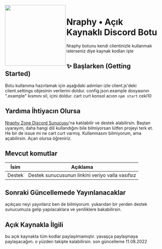 <img align="left" src="https://media.discordapp.net/attachments/801418986809589771/975048501912272997/Narpitti.png" height="200" width="200">

# Nraphy • Açık Kaynaklı Discord Botu
Nraphy botunu kendi clientinizle kullanmak isterseniz diye kaynak kodları işte

## ✨ Başlarken (Getting Started)
Botu kullanıma hazırlamak için aşağıdaki adımları izle
client.js'deki client.settings objesinin verilerini doldur.
config.json.example dosyasının ".example" kısmını sil, içini doldur.
cart curt
konsol acıon `npm start` ceki10

## Yardıma İhtiyacın Olursa
[Nraphy Zone Discord Sunucusu](https://discord.gg/JhasTMZr2A)'na katılabilir ve destek alabilirsin. Baştan uyarayım, daha hangi dili kullandığını bile bilmiyorsan lütfen projeyi terk et. He bir de issue mi ne cart curt varmış. Kullanmasını bilmiyorum, ama açabilirsin. Açan olursa öğreniriz.

## Mevcut komutlar
| İsim            | Açıklama                                              |
|-----------------|-------------------------------------------------------|
| Destek          | Destek sunucusunun linkini veriyo valla vasıfsız      |

## Sonraki Güncellemede Yayınlanacaklar
açıkçası neyi yayınlarız ben de bilmiyorum. yukarıdan bir yerden destek sunucumuza gelip yapılacaklara ve yeniliklere bakabilirsin.

## Açık Kaynakla İlgili
bu açık kaynakta tüm kodlar paylaşılmamıştır. yavaşça paylaşmaya paylaşacağım. o yüzden takipte kalabilirsin. son güncelleme 11.08.2022
